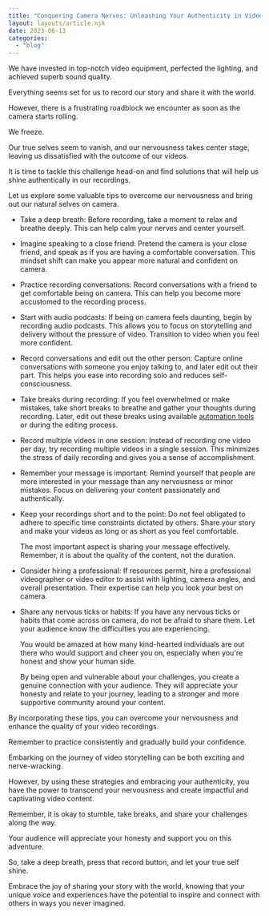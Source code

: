```yaml
---
title: "Conquering Camera Nerves: Unleashing Your Authenticity in Video Recordings"
layout: layouts/article.njk
date: 2023-06-13
categories:
  - "blog"
---
```


We have invested in top-notch video equipment, perfected the lighting, and achieved superb sound quality.

Everything seems set for us to record our story and share it with the world.

However, there is a frustrating roadblock we encounter as soon as the camera starts rolling.

We freeze.

Our true selves seem to vanish, and our nervousness takes center stage, leaving us dissatisfied with the outcome of our videos.

It is time to tackle this challenge head-on and find solutions that will help us shine authentically in our recordings.

Let us explore some valuable tips to overcome our nervousness and bring out our natural selves on camera.

- Take a deep breath: Before recording, take a moment to relax and breathe deeply. This can help calm your nerves and center yourself.

- Imagine speaking to a close friend: Pretend the camera is your close friend, and speak as if you are having a comfortable conversation. This mindset shift can make you appear more natural and confident on camera.

- Practice recording conversations: Record conversations with a friend to get comfortable being on camera. This can help you become more accustomed to the recording process.

- Start with audio podcasts: If being on camera feels daunting, begin by recording audio podcasts. This allows you to focus on storytelling and delivery without the pressure of video. Transition to video when you feel more confident.

- Record conversations and edit out the other person: Capture online conversations with someone you enjoy talking to, and later edit out their part. This helps you ease into recording solo and reduces self-consciousness.

- Take breaks during recording: If you feel overwhelmed or make mistakes, take short breaks to breathe and gather your thoughts during recording. Later, edit out these breaks using available [automation tools](/streamline-your-video-creation/) or during the editing process.

- Record multiple videos in one session: Instead of recording one video per day, try recording multiple videos in a single session. This minimizes the stress of daily recording and gives you a sense of accomplishment.

- Remember your message is important: Remind yourself that people are more interested in your message than any nervousness or minor mistakes. Focus on delivering your content passionately and authentically.

- Keep your recordings short and to the point: Do not feel obligated to adhere to specific time constraints dictated by others. Share your story and make your videos as long or as short as you feel comfortable.

    The most important aspect is sharing your message effectively.
    Remember, it is about the quality of the content, not the duration.

- Consider hiring a professional: If resources permit, hire a professional videographer or video editor to assist with lighting, camera angles, and overall presentation. Their expertise can help you look your best on camera.

- Share any nervous ticks or habits: If you have any nervous ticks or habits that come across on camera, do not be afraid to share them. Let your audience know the difficulties you are experiencing.

    You would be amazed at how many kind-hearted individuals are out there who would support and cheer you on, especially when you're honest and show your human side.

    By being open and vulnerable about your challenges, you create a genuine connection with your audience. They will appreciate your honesty and relate to your journey, leading to a stronger and more supportive community around your content.

By incorporating these tips, you can overcome your nervousness and enhance the quality of your video recordings.

Remember to practice consistently and gradually build your confidence.

Embarking on the journey of video storytelling can be both exciting and nerve-wracking.

However, by using these strategies and embracing your authenticity, you have the power to transcend your nervousness and create impactful and captivating video content.

Remember, it is okay to stumble, take breaks, and share your challenges along the way.

Your audience will appreciate your honesty and support you on this adventure.

So, take a deep breath, press that record button, and let your true self shine.

Embrace the joy of sharing your story with the world, knowing that your unique voice and experiences have the potential to inspire and connect with others in ways you never imagined.
